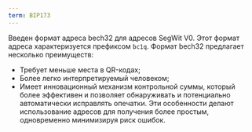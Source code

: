 ```yaml
---
term: BIP173
---
```


Введен формат адреса bech32 для адресов SegWit V0. Этот формат адреса характеризуется префиксом `bc1q`. Формат bech32 предлагает несколько преимуществ:
* Требует меньше места в QR-кодах;
* Более легко интерпретируемый человеком;
* Имеет инновационный механизм контрольной суммы, который более эффективен и позволяет обнаруживать и потенциально автоматически исправлять опечатки.
Эти особенности делают использование адресов для получения более простым, одновременно минимизируя риск ошибок.